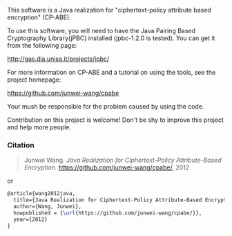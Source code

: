 This software is a Java realization for "ciphertext-policy attribute based
encryption" (CP-ABE).

To use this software, you will need to have the Java Pairing Based Cryptography
Library(jPBC) installed (jpbc-1.2.0 is tested). You can get it from the
following page:

   http://gas.dia.unisa.it/projects/jpbc/

For more information on CP-ABE and a tutorial on using the tools, see
the project homepage:

   https://github.com/junwei-wang/cpabe

Your mush be responsible for the problem caused by using the code.

Contribution on this project is welcome! Don't be shy to improve this project
and help more people.


### Citation

> Junwei Wang. *Java Realization for Ciphertext-Policy Attribute-Based Encryption.* https://github.com/junwei-wang/cpabe/, 2012

or

```tex
@article{wang2012java,
  title={Java Realization for Ciphertext-Policy Attribute-Based Encryption},
  author={Wang, Junwei},
  howpublished = {\url{https://github.com/junwei-wang/cpabe/}},
  year={2012}
}
```
